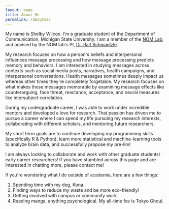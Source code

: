 ```yaml
---
layout: page
title: About Me
permalink: /aboutme/
---
```

My name is Shelby Wilcox. I'm a graduate student of the Department of Communication, Michigan State University. I am a member of the [NOM Lab](https://nomcomm.github.io/ "NOM Lab"), and advised by the NOM lab's PI, [Dr. Ralf Schmaelzle](http://www.ralfschmaelzle.net/ "Dr. Ralf Schmaelzle").

My research focuses on how a person's beliefs and interpersonal influences message processing and how message processing predicts memory and behaviors. I am interested in studying messages across contexts such as social media posts, narratives, health campaigns, and interpersonal conversations. Health messages sometimes deeply impact us whereas other times they're completely forgetable. My research focuses on what makes those messages memorable by examining message effects like counterarguing, face threat, reactance, acceptance, and neural measures like intersubject correlation.

During my undergraduate career, I was able to work under incredible mentors and developed a love for research. That passion has driven me to pursue a career where I can spend my life pursuing my research interests, collaborating with different scholars, and mentoring future researchers.

My short term goals are to continue developing my programming skills (specifically R & Python), learn more statistical and machine-learning tools to analyze brain data, and successfully propose my pre-lim!

I am always looking to collaborate and work with other graduate students/ early career researchers! If you have stumbled across this page and are interested in chatting more, please contact me!

If you're wondering what I do outside of academia, here are a few things:
1. Spending time with my dog, Kona.
2. Finding ways to reduce my waste and be more eco-friendly!
3. Getting involved with campus or community work.
4. Reading manga, anything psychological. My all-time fav is Tokyo Ghoul.
